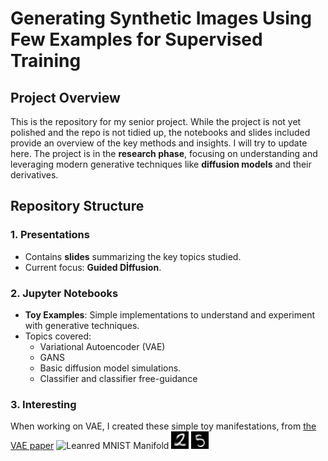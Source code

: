 # Generating Synthetic Images Using Few Examples for Supervised Training

## Project Overview
This is the repository for my senior project. While the project is not yet polished and the repo is not tidied up,  the notebooks and slides included provide an overview of the key methods and insights. I will try to update here.
The project is in the **research phase**, focusing on understanding and leveraging modern generative techniques like **diffusion models** and their derivatives.

## Repository Structure

### 1. Presentations
- Contains **slides** summarizing the key topics studied.
- Current focus: **Guided Dİffusion**.

### 2. Jupyter Notebooks
- **Toy Examples**: Simple implementations to understand and experiment with generative techniques.
- Topics covered:
  - Variational Autoencoder (VAE)
  - GANS
  - Basic diffusion model simulations.
  - Classifier and classifier free-guidance
 
### 3. Interesting 
When working on VAE, I created these simple toy manifestations, from [the VAE paper](https://arxiv.org/abs/1312.6114)
![Leanred MNIST Manifold](./images/manifold.png)
![Dream of 2](./images/2dream.gif)
![Dream of 5](./images/5dream.gif)
